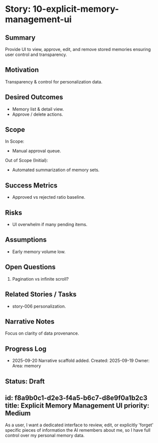 <!-- Generated/Normalized from template on 2025-09-20 -->
# Story: 10-explicit-memory-management-ui

## Summary
Provide UI to view, approve, edit, and remove stored memories ensuring user control and transparency.

## Motivation
Transparency & control for personalization data.

## Desired Outcomes
- Memory list & detail view.
- Approve / delete actions.

## Scope
In Scope:
- Manual approval queue.

Out of Scope (Initial):
- Automated summarization of memory sets.

## Success Metrics
- Approved vs rejected ratio baseline.

## Risks
- UI overwhelm if many pending items.

## Assumptions
- Early memory volume low.

## Open Questions
1. Pagination vs infinite scroll?

## Related Stories / Tasks
- story-006 personalization.

## Narrative Notes
Focus on clarity of data provenance.

## Progress Log
- 2025-09-20 Narrative scaffold added.
Created: 2025-09-19
Owner: 
Area: memory

Status: Draft
---
id: f8a9b0c1-d2e3-f4a5-b6c7-d8e9f0a1b2c3
title: Explicit Memory Management UI
priority: Medium
---
As a user, I want a dedicated interface to review, edit, or explicitly 'forget' specific pieces of information the AI remembers about me, so I have full control over my personal memory data.
